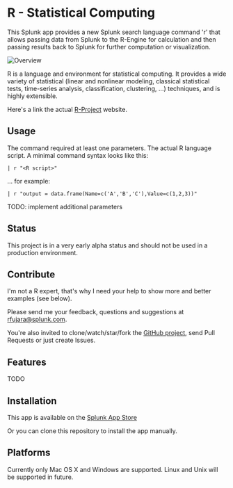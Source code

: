 R - Statistical Computing
===
This Splunk app provides a new Splunk search language
command 'r' that allows passing data from Splunk to the R-Engine
for calculation and then passing results back to Splunk for
further computation or visualization.

![Overview](https://raw.github.com/rfsp/r/master/django/r/static/r/overview.png)

R is a language and environment for statistical computing. It
provides a wide variety of statistical (linear and nonlinear
modeling, classical statistical tests, time-series analysis,
classification, clustering, ...) techniques, and is highly extensible.

Here's a link the actual [R-Project](http://www.r-project.org/) website.

Usage
---
The command required at least one parameters. The actual R language script.
A minimal command syntax looks like this:

    | r "<R script>"

... for example:

    | r "output = data.frame(Name=c('A','B','C'),Value=c(1,2,3))"

TODO: implement additional parameters

Status
---
This project is in a very early alpha status and should not be used in a
production environment.

Contribute
---
I'm not a R expert, that's why I need your help
to show more and better examples (see below).

Please send me your feedback, questions and suggestions
at [rfujara@splunk.com](rfujara@splunk.com).

You're also invited to clone/watch/star/fork the [GitHub project](https://github.com/rfsp/r),
send Pull Requests or just create Issues.

Features
---
TODO

Installation
---
This app is available on the [Splunk App Store](http://apps.splunk.com/app/1735/)

Or you can clone this repository to install the app manually.

Platforms
---
Currently only Mac OS X and Windows are supported.
Linux and Unix will be supported in future.

